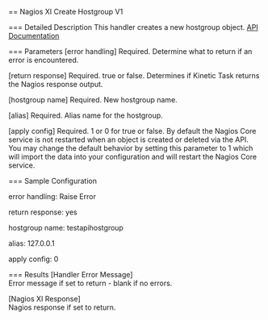 == Nagios XI Create Hostgroup V1

=== Detailed Description
This handler creates a new hostgroup object.
[API Documentation](https://yournagiosxiserver.com/nagiosxi/help/api-config-reference.php#add-hostgroup)  

=== Parameters
[error handling]
  Required. Determine what to return if an error is encountered.  

[return response]
  Required. true or false. Determines if Kinetic Task returns the Nagios response output.  

[hostgroup name]
  Required. New hostgroup name.  
  
[alias]
  Required. Alias name for the hostgroup.  

[apply config]
  Required. 1 or 0 for true or false.
  By default the Nagios Core service is not restarted when an object is created or deleted via the API. 
  You may change the default behavior by setting this parameter to 1 which will import the data into your configuration and will restart the Nagios Core service.


=== Sample Configuration

error handling: Raise Error

return response: yes

hostgroup name: testapihostgroup

alias: 127.0.0.1
  
apply config: 0
  
=== Results
[Handler Error Message]  
  Error message if set to return - blank if no errors.  

[Nagios XI Response]  
  Nagios response if set to return.  
